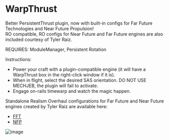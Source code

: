 # WarpThrust

Better PersistentThrust plugin, now with built-in configs for Far Future Technologies and Near Future Propulsion! <br>
RO compatible, RO configs for Near Future and Far Future engines are also included courtesy of Tyler Raiz.

REQUIRES: ModuleManager, Persistent Rotation

Instructions:
- Power your craft with a plugin-compatible engine (it will have a WarpThrust box in the right-click window if it is).
- When in flight, select the desired SAS orientation. DO NOT USE MECHJEB, the plugin will fail to activate.
- Engage on-rails timewarp and watch the magic happen.

Standalone Realism Overhaul configurations for Far Future and Near Future engines created by Tyler Raiz are available here:
- [FFT](https://www.youtube.com/watch?v=cx9pL2oRzeA)
- [NFP](https://www.youtube.com/watch?v=9CWHvZVvwSk)

![image](https://github.com/user-attachments/assets/9d11ae6a-9de9-4cc0-9f5b-2d285807ceb1)
